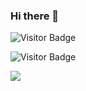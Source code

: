 ### Hi there 👋

<!--
**Elena-Belova/Elena-Belova** is a ✨ _special_ ✨ repository because its `README.md` (this file) appears on your GitHub profile.

Here are some ideas to get you started:

- 🔭 I’m currently working on ...
- 🌱 I’m currently learning ...
- 👯 I’m looking to collaborate on ...
- 🤔 I’m looking for help with ...
- 💬 Ask me about ...
- 📫 How to reach me: ...
- 😄 Pronouns: ...
- ⚡ Fun fact: ...
-->

![Visitor Badge](https://visitor-badge.laobi.icu/badge?page_id=Elena-Belova&right_color=lightgrey)

![Visitor Badge](https://visitor-badge.laobi.icu/badge?page_id=Elena-Belova)

![](https://komarev.com/ghpvc/?username=Elena-Belova&style=flat)
